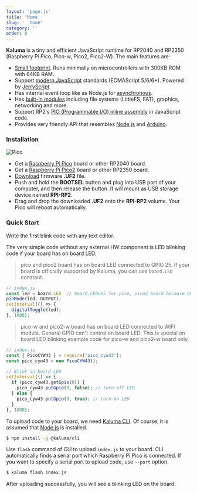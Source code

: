 ```yaml
---
layout: 'page.js'
title: 'Home'
slug: '__home'
category: ''
order: 0
---
```


**Kaluma** is a tiny and efficient JavaScript runtime for RP2040 and RP2350 (Raspberry Pi Pico, Pico-w, Pico2, Pico2-W). The main features are:

- <u>Small footprint</u>. Runs minimally on microcontrollers with 300KB ROM with 64KB RAM.
- Support <u>modern JavaScript</u> standards (ECMAScript 5/6/6+). Powered by [JerryScript](https://jerryscript.net/).
- Has internal event loop like as Node.js for <u>asynchronous</u>.
- Has <u>built-in modules</u> including file systems (LittleFS, FAT), graphics, networking and more.
- Support RP2's <u>PIO (Programmable I/O) inline assembly</u> in JavaScript code.
- Provides very friendly API that resembles <u>Node.js</u> and <u>Arduino</u>.

### Installation

![Pico](/images/pico-bootsel.png)

- Get a [Raspberry Pi Pico](https://www.raspberrypi.org/products/raspberry-pi-pico/) board or other RP2040 board.
- Get a [Raspberry Pi Pico2](https://www.raspberrypi.com/products/raspberry-pi-pico-2/) board or other RP2350 board.
- [Download](/download) firmware **.UF2** file.
- Push and hold the **BOOTSEL** button and plug into USB port of your computer, and then release the button. It will mount as USB storage device named **RPI-RP2**.
- Drag and drop the downloaded **.UF2** onto the **RPI-RP2** volume. Your Pico will reboot automatically.

### Quick Start

Write the first blink code with any text editor.

The very simple code without any external HW component is LED blinking code if your board has on board LED.

> pico and pico2 board has on board LED connected to GPIO 25. If your board is officially supported by Kaluma, you can use `board.LED` constant.

```js
// index.js
const led = board.LED  // board.LED=25 for pico, pico2 board because GPIO 25 is connected to on board LED.
pinMode(led, OUTPUT);
setInterval(() => {
  digitalToggle(led);
}, 1000);
```

> pico-w and pico2-w board has on board LED connected to WIFI module. General GPIO can't control on board LED. This is special on board LED blinking example code for pico-w and pico2-w board only.

```js
// index.js
const { PicoCYW43 } = require('pico_cyw43');
const pico_cyw43 = new PicoCYW43();

// Blink on-board LED
setInterval(() => {
  if (pico_cyw43.getGpio(0)) {
    pico_cyw43.putGpio(0, false); // turn-off LED
  } else {
    pico_cyw43.putGpio(0, true); // turn-on LED
  }
}, 1000);
```

To upload code to your board, we need [Kaluma CLI](https://github.com/kaluma-project/kaluma-cli). Of course, it is assumed that [Node.js](https://nodejs.org) is installed.

```bash
$ npm install -g @kaluma/cli
```

Use `flash` command of CLI to upload `index.js` to your board. CLI automatically finds a serial port which Raspberry Pi Pico is connected. If you want to specify a serial port to upload code, use `--port` option.

```bash
$ kaluma flash index.js
```

After uploading successfully, you will see a blinking LED on the board.

